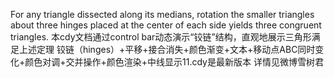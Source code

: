 For any triangle dissected along its medians, rotation the smaller triangles about three hinges placed
at the center of each side yields three congruent triangles. 
本cdy文档通过control bar动态演示“铰链”结构，直观地展示三角形满足上述定理
铰链（hinges）+平移+接合消失+颜色渐变+文本+移动点ABC同时变化+颜色对调+交并操作+颜色渲染+中线显示11.cdy是最新版本
详情见微博雪树君
